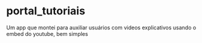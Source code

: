 # portal_tutoriais
Um app que montei para auxiliar usuários com videos explicativos usando o embed do youtube, bem simples
